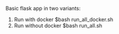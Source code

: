 Basic flask app in two variants:

1. Run with docker $bash run_all_docker.sh
2. Run without docker $bash run_all.sh
